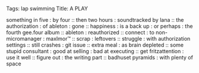 Tags: lap swimming
Title: A PLAY
  
something in five : by four :: then two hours : soundtracked by lana :: the authorization : of ableton : gone :: happiness : is a back up : or perhaps : the fourth gee.four album :: ableton : reauthorized :: connect : to non-micromanager : maxImor™ :: scrap : leftovers :: struggle : with authorization settings :: still crashes : git issue :: extra meal : as brain depleted :: some stupid consultant : good at selling : bad at executing :: get fritzattention : use it well :: figure out : the writing part :: badhuset pyramids : with plenty of space